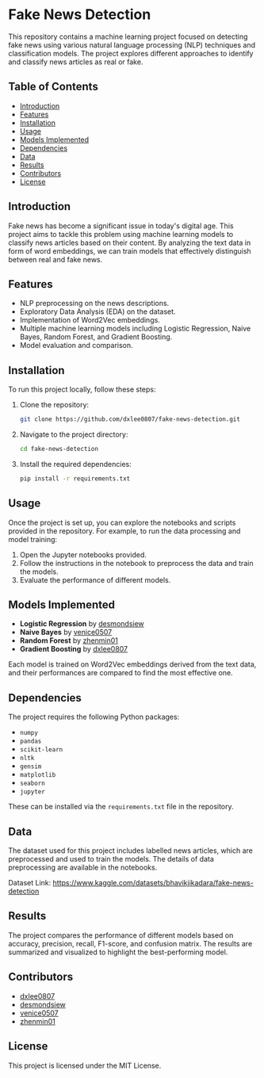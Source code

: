 # Fake News Detection

This repository contains a machine learning project focused on detecting fake news using various natural language processing (NLP) techniques and classification models. The project explores different approaches to identify and classify news articles as real or fake.

## Table of Contents
- [Introduction](#introduction)
- [Features](#features)
- [Installation](#installation)
- [Usage](#usage)
- [Models Implemented](#models-implemented)
- [Dependencies](#dependencies)
- [Data](#data)
- [Results](#results)
- [Contributors](#contributors)
- [License](#license)

## Introduction

Fake news has become a significant issue in today's digital age. This project aims to tackle this problem using machine learning models to classify news articles based on their content. By analyzing the text data in form of word embeddings, we can train models that effectively distinguish between real and fake news.

## Features

- NLP preprocessing on the news descriptions.
- Exploratory Data Analysis (EDA) on the dataset.
- Implementation of Word2Vec embeddings.
- Multiple machine learning models including Logistic Regression, Naive Bayes, Random Forest, and Gradient Boosting.
- Model evaluation and comparison.

## Installation

To run this project locally, follow these steps:

1. Clone the repository:
    ```bash
    git clone https://github.com/dxlee0807/fake-news-detection.git
    ```
2. Navigate to the project directory:
    ```bash
    cd fake-news-detection
    ```
3. Install the required dependencies:
    ```bash
    pip install -r requirements.txt
    ```

## Usage

Once the project is set up, you can explore the notebooks and scripts provided in the repository. For example, to run the data processing and model training:

1. Open the Jupyter notebooks provided.
2. Follow the instructions in the notebook to preprocess the data and train the models.
3. Evaluate the performance of different models.

## Models Implemented

- **Logistic Regression** by [desmondsiew](https://github.com/desmondsiew)
- **Naive Bayes** by [venice0507](https://github.com/venice0507)
- **Random Forest** by [zhenmin01](https://github.com/zhenmin01)
- **Gradient Boosting** by [dxlee0807](https://github.com/dxlee0807)

Each model is trained on Word2Vec embeddings derived from the text data, and their performances are compared to find the most effective one.

## Dependencies

The project requires the following Python packages:
- `numpy`
- `pandas`
- `scikit-learn`
- `nltk`
- `gensim`
- `matplotlib`
- `seaborn`
- `jupyter`

These can be installed via the `requirements.txt` file in the repository.

## Data

The dataset used for this project includes labelled news articles, which are preprocessed and used to train the models. The details of data preprocessing are available in the notebooks.

Dataset Link: https://www.kaggle.com/datasets/bhavikjikadara/fake-news-detection

## Results

The project compares the performance of different models based on accuracy, precision, recall, F1-score, and confusion matrix. The results are summarized and visualized to highlight the best-performing model.

## Contributors

- [dxlee0807](https://github.com/dxlee0807)
- [desmondsiew](https://github.com/desmondsiew)
- [venice0507](https://github.com/venice0507)
- [zhenmin01](https://github.com/zhenmin01)

## License

This project is licensed under the MIT License.
